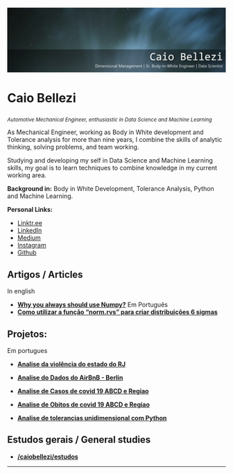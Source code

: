 <p align="center">
  <img src="Banner_Linkedin.png" >
</p>

# Caio Bellezi
<sub>*Automotive Mechanical Engineer, enthusiastic in Data Science and Machine Learning*</sub>

As Mechanical Engineer, working as Body in White development and Tolerance analysis for more than nine years, I combine the skills of analytic thinking, solving problems, and team working.

Studying and developing my self in Data Science and Machine Learning skills, my goal is to learn techniques to combine knowledge in my current working area.



**Background in:** Body in White Development, Tolerance Analysis, Python and Machine Learning.

**Personal Links:**
* [Linktr.ee](http://linktr.ee/bellezi)
* [LinkedIn](https://www.linkedin.com/in/caiobellezi)
* [Medium](https://medium.com/@caio.bellezi)
* [Instagram](https://www.instagram.com/caio.bellezi)
* [Github](https://github.com/caiobellezi)

## Artigos / Articles
In english
* **[Why you always should use Numpy?](https://medium.com/@caio.bellezi/why-should-you-always-use-numpy-c4adece8a870)**
Em Português
* **[Como utilizar a função “norm.rvs” para criar distribuições 6 sigmas](https://medium.com/@caio.bellezi/como-utilizar-a-fun%C3%A7%C3%A3o-norm-rvs-para-distribui%C3%A7%C3%B5es-6-sigmas-2b9825660fd)** 




## Projetos:
Em portugues

* **[Analise da violência do estado do RJ](https://github.com/caiobellezi/Violencia_ERJ/blob/master/Analise_de_Viol%C3%AAncia_do_estado_do_Rio_de_Janeiro.ipynb)**

* **[Analise do Dados do AirBnB - Berlin](https://github.com/caiobellezi/Analise_AirBnB_Berlin/blob/master/Analisando_os_Dados_do_Airbnb_Berlin.ipynb)**

* **[Analise de Casos de covid 19 ABCD e Regiao](http://encurtador.com.br/gFPR0)** 

* **[Analise de Obitos de covid 19 ABCD e Regiao](http://encurtador.com.br/yABG2)** 

* **[Analise de tolerancias unidimensional com Python](http://encurtador.com.br/dgE04)**


## Estudos gerais / General studies

* **[/caiobellezi/estudos](https://github.com/caiobellezi/estudos)**


---




